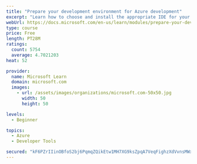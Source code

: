 ```yaml
---
title: "Prepare your development environment for Azure development"
excerpt: "Learn how to choose and install the appropriate IDE for your requirements to help you build, deploy, monitor, and scale cloud-hosted solutions."
webUrl: https://docs.microsoft.com/en-us/learn/modules/prepare-your-dev-environment-for-azure-development/
type: course
price: Free
length: PT28M
ratings:
  count: 5754
  average: 4.7021203
heat: 52

provider:
  name: Microsoft Learn
  domain: microsoft.com
  images:
    - url: /assets/images/organizations/microsoft.com-50x50.jpg
      width: 50
      height: 50

levels:
  - Beginner

topics:
  - Azure
  - Developer Tools

secured: "kF6PZrIIinOBfoS2bj6PqmqZQikEtw1MH7XG9ksZpqA7VeqFighzXdVvnsMWxy4T/WPou/rpF5bJd67PHi5TQR+5Sced00SmHXWrPzu0UYkdNpRd3qEw9Gjewt0M2laPN09KN4Q+e36szQmGARhvcPNKK9lePoRnFH3uDWDaT+Rv0WsphpboZwYKOnouFz3kBZML2uyhpBPm+BxhmLzIh8s/FPQoTiIxqMV9PNhKDLE69VOls6xeMrJ2vmIsrso8OxCXWCPEffuDBUMdLw8Wj6E+rLFt9vsPiCDz5Wo2/7cY2jnJlUdAcwo8edko9r/o3FX6glEWu5CAq7EL0VOn+fAZqInQYl/pPrujhGTLwfpAPGPkSGj8UoT5523y7UGG0Cxi0H02aInm9Zlvo9IyQEI44b5fP9SnBsGOLNvdMlw=;oyfSDMCINkz0dfswRxYklw=="
---
```



